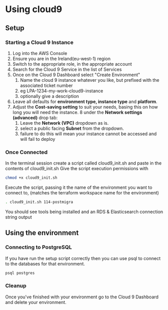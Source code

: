 # Using cloud9

## Setup

### Starting a Cloud 9 Instance

1. Log into the AWS Console
2. Ensure you are in the Ireland(eu-west-1) region
3. Switch to the appropriate role, in the appropriate account
4. Search for the Cloud 9 Service in the list of Services
5. Once on the Cloud 9 Dashboard select "Create Environment"
    1. Name the cloud 9 instance whatever you like, but prefixed with the associated ticket number
    2. eg LPA-1234-my-work-cloud9-instance
    3. optionally give a description
6. Leave all defaults for **environment type, instance type** and **platform**.
7. Adjust the **Cost-saving setting** to suit your needs, basing this on how long you will need the instance.
8 under the **Network settings (advanced)** drop tab:
    1. Leave the **Network (VPC)** dropdown as is.
    2. select a public facing **Subnet** from the dropdown.
    3. failure to do this will mean your instance cannot be accessed and will fail to deploy


### Once Connected

In the terminal session create a script called cloud9_init.sh and paste in the contents of cloud9_init.sh
Give the script execution permissions with

``` bash
chmod +x cloud9_init.sh
```

Execute the script, passing it the name of the environment you want to connect to, (matches the terraform workspace name for the environment)

``` bash
. cloud9_init.sh 114-postmigra
```

You should see tools being installed and an RDS & Elasticsearch connection string output

## Using the environment

### Connecting to PostgreSQL

If you have run the setup script correctly then you can use psql to connect to the databases for that environment.

``` bash
psql postgres
```

### Cleanup

Once you've finished with your environment go to the Cloud 9 Dashboard and delete your environment.
